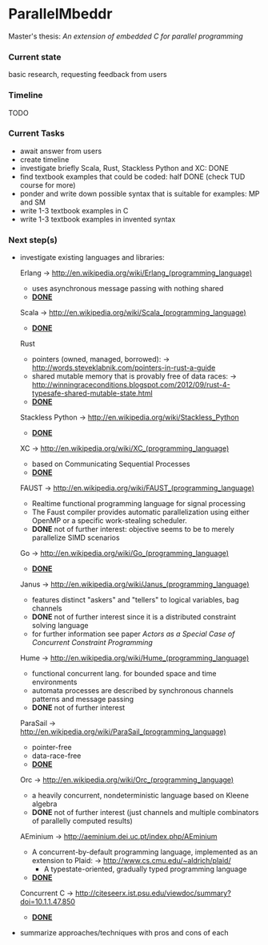 ParallelMbeddr
==============

Master's thesis: *An extension of embedded C for parallel programming*

### Current state
basic research, requesting feedback from users

### Timeline
TODO

### Current Tasks
- await answer from users
- create timeline
- investigate briefly Scala, Rust, Stackless Python and XC: DONE
- find textbook examples that could be coded: half DONE (check TUD course for more)
- ponder and write down possible syntax that is suitable for examples: MP and SM
- write 1-3 textbook examples in C
- write 1-3 textbook examples in invented syntax

### Next step(s)
- investigate existing languages and libraries:

    Erlang
    → http://en.wikipedia.org/wiki/Erlang_(programming_language)
    - uses asynchronous message passing with nothing shared
    - **[DONE](https://github.com/aloifolia/ParallelMbeddr/wiki/Erlang)**

    Scala
    → http://en.wikipedia.org/wiki/Scala_(programming_language)
    - **[DONE](https://github.com/aloifolia/ParallelMbeddr/wiki/Scala)**

    Rust 
    - pointers (owned, managed, borrowed):
      → http://words.steveklabnik.com/pointers-in-rust-a-guide
    - shared mutable memory that is provably free of data races:
      → http://winningraceconditions.blogspot.com/2012/09/rust-4-typesafe-shared-mutable-state.html
    - **[DONE](https://github.com/aloifolia/ParallelMbeddr/wiki/Rust)**

    Stackless Python
    → http://en.wikipedia.org/wiki/Stackless_Python
    - **[DONE](https://github.com/aloifolia/ParallelMbeddr/wiki/StacklessPython)**

    XC
    → http://en.wikipedia.org/wiki/XC_(programming_language)
    - based on Communicating Sequential Processes
    - **[DONE](https://github.com/aloifolia/ParallelMbeddr/wiki/XC)**

    FAUST
    → http://en.wikipedia.org/wiki/FAUST_(programming_language)
    - Realtime functional programming language for signal processing
    - The Faust compiler provides automatic parallelization using either OpenMP or a specific work-stealing scheduler.
    - **DONE** not of further interest: objective seems to be to merely parallelize SIMD scenarios

    Go
    → http://en.wikipedia.org/wiki/Go_(programming_language)
    - **[DONE](https://github.com/aloifolia/ParallelMbeddr/wiki/Go)**

    Janus
    → http://en.wikipedia.org/wiki/Janus_(programming_language)
    - features distinct "askers" and "tellers" to logical variables, bag channels
    - **DONE** not of further interest since it is a distributed constraint solving language
    - for further information see paper *Actors as a Special Case of Concurrent Constraint Programming*

    Hume
    → http://en.wikipedia.org/wiki/Hume_(programming_language)
    - functional concurrent lang. for bounded space and time environments
    - automata processes are described by synchronous channels patterns and message passing
    - **DONE** not of further interest

    ParaSail
    → http://en.wikipedia.org/wiki/ParaSail_(programming_language)
    - pointer-free
    - data-race-free
    - **[DONE](https://github.com/aloifolia/ParallelMbeddr/wiki/ParaSail)**

    Orc
    → http://en.wikipedia.org/wiki/Orc_(programming_language)
    - a heavily concurrent, nondeterministic language based on Kleene algebra
    - **DONE** not of further interest (just channels and multiple combinators of parallelly computed results)
    

    AEminium
    → http://aeminium.dei.uc.pt/index.php/AEminium
    - A concurrent-by-default programming language, implemented as an extension to Plaid:
      → http://www.cs.cmu.edu/~aldrich/plaid/
      - A typestate-oriented, gradually typed programming language
    - **[DONE](https://github.com/aloifolia/ParallelMbeddr/wiki/%C3%86MINIUM)**

    Concurrent C
    → http://citeseerx.ist.psu.edu/viewdoc/summary?doi=10.1.1.47.850
    - **[DONE](https://github.com/aloifolia/ParallelMbeddr/wiki/Concurrent-C)**
      
- summarize approaches/techniques with pros and cons of each
